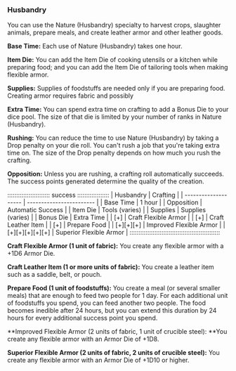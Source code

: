 ### Husbandry

You can use the Nature (Husbandry) specialty to harvest crops, slaughter
animals, prepare meals, and create leather armor and other leather
goods.

**Base Time:** Each use of Nature (Husbandry) takes one hour.

**Item Die:** You can add the Item Die of cooking utensils or a kitchen
while preparing food; and you can add the Item Die of tailoring tools
when making flexible armor.

**Supplies:** Supplies of foodstuffs are needed only if you are preparing food. Creating armor requires fabric and possibly 

**Extra Time:** You can spend extra time on crafting to add a Bonus Die
to your dice pool. The size of that die is limited by your number of
ranks in Nature (Husbandry).

**Rushing:** You can reduce the time to use Nature (Husbandry) by taking
a Drop penalty on your die roll. You can't rush a job that you're taking
extra time on. The size of the Drop penalty depends on how much you rush
the crafting.

**Opposition:** Unless you are rushing, a crafting roll automatically
succeeds. The success points generated determine the quality of the
creation.

:::::::::::::::::::::::: success ::::::::::::::::::
| Husbandry            |  Crafting                |
| -------------------- | ------------------------ |
| Base Time            |  1 hour                  |
| Opposition           |  Automatic Success       |
| Item Die             |  Tools (varies)          |
| Supplies             |  Supplies (varies)       |
| Bonus Die            |  Extra Time              |
| [+]                  |  Craft Flexible Armor    |
| [+]                  |  Craft Leather Item      |
| [+]                  |  Prepare Food            |
| [+][+][+]            |  Improved Flexible Armor |
| [+][+][+][+][+]      |  Superior Flexible Armor |
:::::::::::::::::::::::::::::::::::::::::::::::::::

**Craft Flexible Armor (1 unit of fabric):** You create any flexible armor with a +1D6 Armor Die.

**Craft Leather Item (1 or more units of fabric):** You create a leather item such as a saddle, belt, or pouch.

**Prepare Food (1 unit of foodstuffs):** You create a meal (or several
smaller meals) that are enough to feed two people for 1 day. For each
additional unit of foodstuffs you spend, you can feed another two
people. The food becomes inedible after 24 hours, but you can extend
this duration by 24 hours for every additional success point you spend.

**Improved Flexible Armor (2 units of fabric, 1 unit of crucible steel):
**You create any flexible armor with an Armor Die of +1D8.

**Superior Flexible Armor (2 units of fabric, 2 units of crucible
steel):** You create any flexible armor with an Armor Die of +1D10 or
higher.

